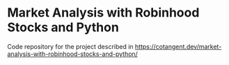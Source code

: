 # Market Analysis with Robinhood Stocks and Python
Code repository for the project described in https://cotangent.dev/market-analysis-with-robinhood-stocks-and-python/
